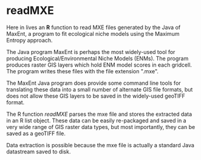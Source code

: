 # readMXE
Here in lives an **R** function to read MXE files generated by the Java of MaxEnt, a program to fit ecological niche models using the Maximum Entropy approach.

The Java program MaxEnt is perhaps the most widely-used tool for producing Ecological/Environmental Niche Models (ENMs). The program produces raster GIS layers which hold ENM model scores in each gridcell. The program writes these files with the file extension ".mxe".

The MaxEnt Java program does provide some command line tools for translating these data into a small number of alternate GIS file formats, but does not allow these GIS layers to be saved in the widely-used geoTIFF format.

The R function *readMXE* parses the mxe file and stores the extracted data in an R list object. These data can be easily re-packaged and saved in a very wide range of GIS raster data types, but most importantly, they can be saved as a geoTIFF file.

Data extraction is possible because the mxe file is actually a standard Java datastream saved to disk.
